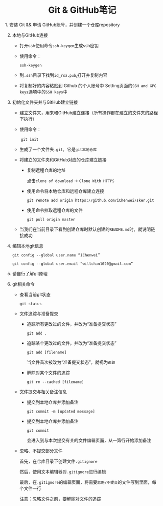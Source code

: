 <center><h1>Git & GitHub笔记</h1></center>
1. 安装 Git && 申请 GitHub账号，并创建一个仓库repository

2. 本地与GitHub连接

    * 打开ssh使用命令`ssh-keygen`生成ssh密钥

    * 使用命令：

        `ssh-keygen`

    * 到`.ssh`目录下找到`id_rsa.pub`,打开并复制内容

    * 将复制好的内容粘贴到 Github 的个人账号中 Setting页面的`SSH and GPG keys`选项中的`SSH keys`中

3. 初始化文件夹并与GitHub建立链接

    * 建立文件夹，用来和GitHub建立连接（所有操作都在建立的文件夹的路径下执行）

    * 使用命令：

        ​	`git init`

    * 生成了一个文件夹`.git`，它是`git本地仓库`

    * 将建立的文件夹和GitHub对应的仓库建立链接

        * 复制远程仓库的地址

            点击`clone of download` -> `Clone With HTTPS`

        * 使用命令将本地仓库和远程仓库建立连接

            `git remote add origin https://github.com/iChenwei/sker.git `

        * 使用命令拉取远程仓库的文件

            `git pull origin master`

    * 当我们在当前目录下看到创建仓库时默认创建的`README.md`时，就说明链接成功

4. 编辑本地git信息

    `git config --global user.name “iChenwei”`

    `git config --global user.email “willchan1020@gmail.com”`

5. 请自行了解git原理

6. git相关命令

    - 查看当前git状态

        `git status`

    - 文件追踪与准备提交

        - 追踪所有更改过的文件，并改为“准备提交状态”

            `git add .`

        - 追踪某个更改过的文件，并改为“准备提交状态”

            `git add [filename]`

            当文件首次被改为“准备提交状态”，就视为`追踪`

        - 解除对某个文件的追踪

            `git rm --cached [filename]`

    - 文件提交与相关备注信息

        - 提交到本地仓库并添加备注

            `git commit -m [updated message]`

        - 提交到本地仓库并添加备注

            `git commit`

            会进入到与本次提交有关的文件编辑页面，从一第行开始添加备注

    - 忽略、不提交部分文件

        首先，在仓库目录下创建文件`.gitignore`

        然后，使用文本编辑器对`.gitignore`进行编辑

        最后，在`.gitignore`的编辑页面，将需要`忽略/不提交`的文件写到里面，每个文件一行

        注意：忽略文件之前，要解除对文件的追踪